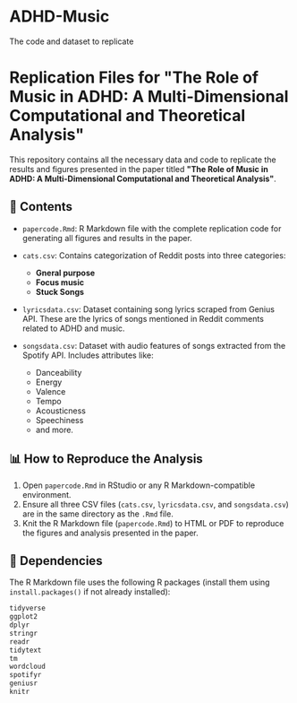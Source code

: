 # ADHD-Music
The code and dataset to replicate 
# Replication Files for "The Role of Music in ADHD: A Multi-Dimensional Computational and Theoretical Analysis"

This repository contains all the necessary data and code to replicate the results and figures presented in the paper titled **"The Role of Music in ADHD: A Multi-Dimensional Computational and Theoretical Analysis"**.

## 📁 Contents

- `papercode.Rmd`: R Markdown file with the complete replication code for generating all figures and results in the paper.
- `cats.csv`: Contains categorization of Reddit posts into three categories:
  - **Gneral purpose**
  - **Focus music**
  - **Stuck Songs**

- `lyricsdata.csv`: Dataset containing song lyrics scraped from Genius API. These are the lyrics of songs mentioned in Reddit comments related to ADHD and music.
- `songsdata.csv`: Dataset with audio features of songs extracted from the Spotify API. Includes attributes like:
  - Danceability
  - Energy
  - Valence
  - Tempo
  - Acousticness
  - Speechiness
  - and more.

## 📊 How to Reproduce the Analysis

1. Open `papercode.Rmd` in RStudio or any R Markdown-compatible environment.
2. Ensure all three CSV files (`cats.csv`, `lyricsdata.csv`, and `songsdata.csv`) are in the same directory as the `.Rmd` file.
3. Knit the R Markdown file (`papercode.Rmd`) to HTML or PDF to reproduce the figures and analysis presented in the paper.

## 🔧 Dependencies

The R Markdown file uses the following R packages (install them using `install.packages()` if not already installed):

```r
tidyverse
ggplot2
dplyr
stringr
readr
tidytext
tm
wordcloud
spotifyr
geniusr
knitr
